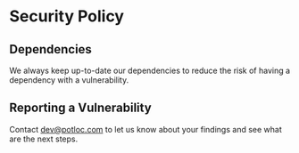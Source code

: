 # Security Policy

## Dependencies

We always keep up-to-date our dependencies to reduce the risk of having a dependency with a vulnerability.

## Reporting a Vulnerability

Contact dev@potloc.com to let us know about your findings and see what are the next steps.
